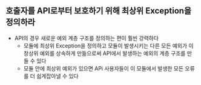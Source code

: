 ## 호출자를 API로부터 보호하기 위해 최상위 Exception을 정의하라

- API의 경우 새로운 예외 계층 구조를 정의하는 편이 훨씬 강력하다
    - 모듈에 최상위 Exception을 정의하고 모듈이 발생시키는 다른 모든 예외가 이 창상위 예외를 상속하게 만듦으로써 API에서 발생하는 예외의 계층 구조를 만들 수 있다
    - 모듈 안에 최상위 예외가 있으면 APi 사용자들이 이 모듈에서 발생한 모든 오류를 더 쉽게잡아낼 수 있다 